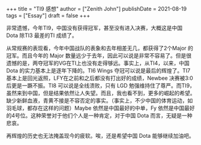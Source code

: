 +++
title = "TI9 感想"
author = ["Zenith John"]
publishDate = 2021-08-19
tags = ["Essay"]
draft = false
+++

非常遗憾，今年TI9，中国没有获得冠军，甚至没有进入决赛，大概这是中国 Dota 除TI3 最差的TI 成绩了。

从常规赛的表现看，今年中国战队的表象和去年相差无几，都获得了2个Major 的冠军。而且今年的 Major 数量远少于去年，因此可以说是非常不容易了。但是很遗憾的是，两夺冠军的VG在TI上也没有走得够远。事实上，从TI4，以来，中国 Dota 的实力基本上是逐年下降的。TI6 Wings 夺冠可以说是最后的辉煌了。TI7 基本上是回光返照，LFY在之前和之后都没有打出好的成绩，Newbee 决赛被3:0后更是一蹶不振。TI8 可以说是全线溃败，只有 LGD 勉强维持住了尊严。而TI9，虽然来到中国，但是结果依然让人失望。而且，我也看不到，更多的崛起的希望。缺少新鲜血液，青黄不接是不容否定的事实。（事实上，不少中国的体育运动，如羽毛球，都存在这样的问题）Maybe 依然是中国最好的中单，Fy 依然是中国最好的4号位。这种荣誉对于他们个人是一种肯定，对于中国 Dota 而言，无疑是一种悲哀。

再辉煌的历史也无法掩盖现今的疲软。唉，还是希望中国 Dota 能够继续加油吧。
